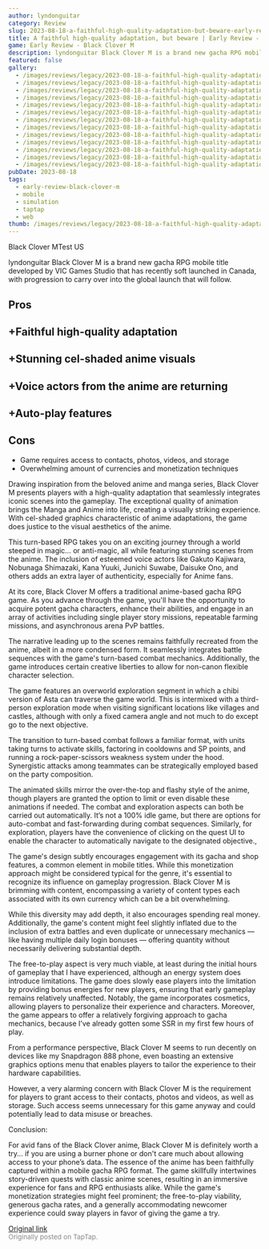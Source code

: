 ```yaml
---
author: lyndonguitar
category: Review
slug: 2023-08-18-a-faithful-high-quality-adaptation-but-beware-early-review-black-clover-m
title: A faithful high-quality adaptation, but beware | Early Review - Black Clover M
game: Early Review - Black Clover M
description: lyndonguitar Black Clover M is a brand new gacha RPG mobile title developed by VIC Games Studio that has recently soft launched in Canada, with progression to carry over into the global launch that will follow.
featured: false
gallery:
  - /images/reviews/legacy/2023-08-18-a-faithful-high-quality-adaptation-but-beware--early-review---black-clover-m-0.avif
  - /images/reviews/legacy/2023-08-18-a-faithful-high-quality-adaptation-but-beware--early-review---black-clover-m-1.avif
  - /images/reviews/legacy/2023-08-18-a-faithful-high-quality-adaptation-but-beware--early-review---black-clover-m-2.avif
  - /images/reviews/legacy/2023-08-18-a-faithful-high-quality-adaptation-but-beware--early-review---black-clover-m-3.avif
  - /images/reviews/legacy/2023-08-18-a-faithful-high-quality-adaptation-but-beware--early-review---black-clover-m-4.avif
  - /images/reviews/legacy/2023-08-18-a-faithful-high-quality-adaptation-but-beware--early-review---black-clover-m-5.avif
  - /images/reviews/legacy/2023-08-18-a-faithful-high-quality-adaptation-but-beware--early-review---black-clover-m-6.avif
  - /images/reviews/legacy/2023-08-18-a-faithful-high-quality-adaptation-but-beware--early-review---black-clover-m-7.avif
  - /images/reviews/legacy/2023-08-18-a-faithful-high-quality-adaptation-but-beware--early-review---black-clover-m-8.avif
  - /images/reviews/legacy/2023-08-18-a-faithful-high-quality-adaptation-but-beware--early-review---black-clover-m-9.avif
  - /images/reviews/legacy/2023-08-18-a-faithful-high-quality-adaptation-but-beware--early-review---black-clover-m-10.avif
  - /images/reviews/legacy/2023-08-18-a-faithful-high-quality-adaptation-but-beware--early-review---black-clover-m-11.avif
  - /images/reviews/legacy/2023-08-18-a-faithful-high-quality-adaptation-but-beware--early-review---black-clover-m-12.avif
pubDate: 2023-08-18
tags:
  - early-review-black-clover-m
  - mobile
  - simulation
  - taptap
  - web
thumb: /images/reviews/legacy/2023-08-18-a-faithful-high-quality-adaptation-but-beware--early-review---black-clover-m-0.avif
---
```


Black Clover MTest US

lyndonguitar
Black Clover M is a brand new gacha RPG mobile title developed by VIC Games Studio that has recently soft launched in Canada, with progression to carry over into the global launch that will follow.




## Pros



## +Faithful high-quality adaptation

## +Stunning cel-shaded anime visuals

## +Voice actors from the anime are returning

## +Auto-play features




## Cons
- Game requires access to contacts, photos, videos, and storage
- Overwhelming amount of currencies and monetization techniques


Drawing inspiration from the beloved anime and manga series, Black Clover M presents players with a high-quality adaptation that seamlessly integrates iconic scenes into the gameplay. The exceptional quality of animation brings the Manga and Anime into life, creating a visually striking experience. With cel-shaded graphics characteristic of anime adaptations, the game does justice to the visual aesthetics of the anime.

This turn-based RPG takes you on an exciting journey through a world steeped in magic… or anti-magic, all while featuring stunning scenes from the anime. The inclusion of esteemed voice actors like Gakuto Kajiwara, Nobunaga Shimazaki, Kana Yuuki, Junichi Suwabe, Daisuke Ono, and others adds an extra layer of authenticity, especially for Anime fans.

At its core, Black Clover M offers a traditional anime-based gacha RPG game. As you advance through the game, you'll have the opportunity to acquire potent gacha characters, enhance their abilities, and engage in an array of activities including single player story missions, repeatable farming missions, and asynchronous arena PvP battles.

The narrative leading up to the scenes remains faithfully recreated from the anime, albeit in a more condensed form. It seamlessly integrates battle sequences with the game's turn-based combat mechanics. Additionally, the game introduces certain creative liberties to allow for non-canon flexible character selection.

The game features an overworld exploration segment in which a chibi version of Asta can traverse the game world. This is intermixed with a third-person exploration mode when visiting significant locations like villages and castles, although with only a fixed camera angle and not much to do except go to the next objective.

The transition to turn-based combat follows a familiar format, with units taking turns to activate skills, factoring in cooldowns and SP points, and running a rock-paper-scissors weakness system under the hood. Synergistic attacks among teammates can be strategically employed based on the party composition.

The animated skills mirror the over-the-top and flashy style of the anime, though players are granted the option to limit or even disable these animations if needed. The combat and exploration aspects can both be carried out automatically.  It’s not a 100% idle game, but there are options for auto-combat and fast-forwarding during combat sequences. Similarly, for exploration, players have the convenience of clicking on the quest UI to enable the character to automatically navigate to the designated objective.,

The game's design subtly encourages engagement with its gacha and shop features, a common element in mobile titles. While this monetization approach might be considered typical for the genre, it's essential to recognize its influence on gameplay progression. Black Clover M is brimming with content, encompassing a variety of content types each associated with its own currency which can be a bit overwhelming.

While this diversity may add depth, it also encourages spending real money. Additionally, the game's content might feel slightly inflated due to the inclusion of extra battles and even duplicate or unnecessary mechanics — like having multiple daily login bonuses — offering quantity without necessarily delivering substantial depth.

The free-to-play aspect is very much viable, at least during the initial hours of gameplay that I have experienced, although an energy system does introduce limitations. The game does slowly ease players into the limitation by providing bonus energies for new players, ensuring that early gameplay remains relatively unaffected. Notably, the game incorporates cosmetics, allowing players to personalize their experience and characters. Moreover, the game appears to offer a relatively forgiving approach to gacha mechanics, because I’ve already gotten some SSR in my first few hours of play.

From a performance perspective, Black Clover M seems to run decently on devices like my Snapdragon 888 phone, even boasting an extensive graphics options menu that enables players to tailor the experience to their hardware capabilities.

However, a very alarming concern with Black Clover M is the requirement for players to grant access to their contacts, photos and videos, as well as storage. Such access seems unnecessary for this game anyway and could potentially lead to data misuse or breaches.

Conclusion:

For avid fans of the Black Clover anime, Black Clover M is definitely worth a try… if you are using a burner phone or don't care much about allowing access to your phone’s data. The essence of the anime has been faithfully captured within a mobile gacha RPG format. The game skillfully intertwines story-driven quests with classic anime scenes, resulting in an immersive experience for fans and RPG enthusiasts alike. While the game's monetization strategies might feel prominent; the free-to-play viability, generous gacha rates, and a generally accommodating newcomer experience could sway players in favor of giving the game a try.

[Original link](https://www.taptap.io/post/6155373)<br><span style="font-size: 0.95em; color: #888;">Originally posted on TapTap.</span>